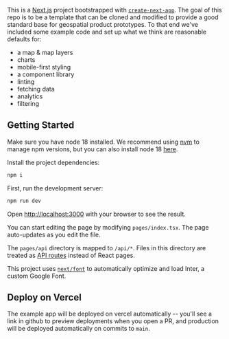 This is a [Next.js](https://nextjs.org/) project bootstrapped with [`create-next-app`](https://github.com/vercel/next.js/tree/canary/packages/create-next-app). The goal of this repo is to be a template that can be cloned and modified to provide a good standard base for geospatial product prototypes. To that end we've included some example code and set up what we think are reasonable defaults for:
- a map & map layers
- charts
- mobile-first styling
- a component library
- linting
- fetching data
- analytics
- filtering

## Getting Started
Make sure you have node 18 installed. We recommend using [nvm](https://github.com/nvm-sh/nvm) to manage npm versions, but you can also install node 18 [here](https://nodejs.org/en/download/package-manager).

Install the project dependencies:
```bash
npm i
```

First, run the development server:

```bash
npm run dev
```

Open [http://localhost:3000](http://localhost:3000) with your browser to see the result.

You can start editing the page by modifying `pages/index.tsx`. The page auto-updates as you edit the file.

The `pages/api` directory is mapped to `/api/*`. Files in this directory are treated as [API routes](https://nextjs.org/docs/api-routes/introduction) instead of React pages.

This project uses [`next/font`](https://nextjs.org/docs/basic-features/font-optimization) to automatically optimize and load Inter, a custom Google Font.


## Deploy on Vercel
The example app will be deployed on vercel automatically -- you'll see a link in github to preview deployments when you open a PR, and production will be deployed automatically on commits to `main`.

